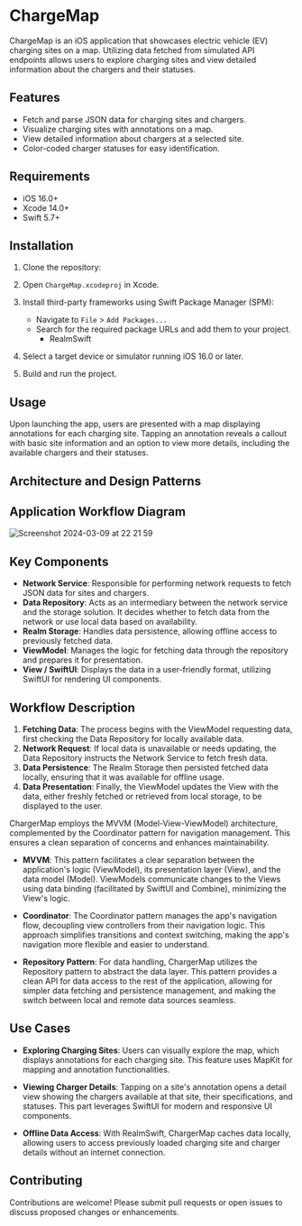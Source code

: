 # ChargeMap

ChargeMap is an iOS application that showcases electric vehicle (EV) charging sites on a map. Utilizing data fetched from simulated API endpoints allows users to explore charging sites and view detailed information about the chargers and their statuses.

## Features

- Fetch and parse JSON data for charging sites and chargers.
- Visualize charging sites with annotations on a map.
- View detailed information about chargers at a selected site.
- Color-coded charger statuses for easy identification.

## Requirements

- iOS 16.0+
- Xcode 14.0+
- Swift 5.7+

## Installation

1. Clone the repository:
   
2. Open `ChargeMap.xcodeproj` in Xcode.

3. Install third-party frameworks using Swift Package Manager (SPM):
   - Navigate to `File` > `Add Packages...`
   - Search for the required package URLs and add them to your project.
     - RealmSwift

4. Select a target device or simulator running iOS 16.0 or later.

5. Build and run the project.

## Usage

Upon launching the app, users are presented with a map displaying annotations for each charging site. Tapping an annotation reveals a callout with basic site information and an option to view more details, including the available chargers and their statuses.

## Architecture and Design Patterns

## Application Workflow Diagram

![Screenshot 2024-03-09 at 22 21 59](https://github.com/codexprojects/chargemap/assets/3816522/5ce33572-6140-462e-96d0-5b863e34777f)

## Key Components

- **Network Service**: Responsible for performing network requests to fetch JSON data for sites and chargers.
- **Data Repository**: Acts as an intermediary between the network service and the storage solution. It decides whether to fetch data from the network or use local data based on availability.
- **Realm Storage**: Handles data persistence, allowing offline access to previously fetched data.
- **ViewModel**: Manages the logic for fetching data through the repository and prepares it for presentation.
- **View / SwiftUI**: Displays the data in a user-friendly format, utilizing SwiftUI for rendering UI components.

## Workflow Description

1. **Fetching Data**: The process begins with the ViewModel requesting data, first checking the Data Repository for locally available data.
2. **Network Request**: If local data is unavailable or needs updating, the Data Repository instructs the Network Service to fetch fresh data.
3. **Data Persistence**: The Realm Storage then persisted fetched data locally, ensuring that it was available for offline usage.
4. **Data Presentation**: Finally, the ViewModel updates the View with the data, either freshly fetched or retrieved from local storage, to be displayed to the user.

ChargerMap employs the MVVM (Model-View-ViewModel) architecture, complemented by the Coordinator pattern for navigation management. This ensures a clean separation of concerns and enhances maintainability.

- **MVVM**: This pattern facilitates a clear separation between the application's logic (ViewModel), its presentation layer (View), and the data model (Model). ViewModels communicate changes to the Views using data binding (facilitated by SwiftUI and Combine), minimizing the View's logic.

- **Coordinator**: The Coordinator pattern manages the app's navigation flow, decoupling view controllers from their navigation logic. This approach simplifies transitions and context switching, making the app's navigation more flexible and easier to understand.

- **Repository Pattern**: For data handling, ChargerMap utilizes the Repository pattern to abstract the data layer. This pattern provides a clean API for data access to the rest of the application, allowing for simpler data fetching and persistence management, and making the switch between local and remote data sources seamless.

## Use Cases

- **Exploring Charging Sites**: Users can visually explore the map, which displays annotations for each charging site. This feature uses MapKit for mapping and annotation functionalities.

- **Viewing Charger Details**: Tapping on a site's annotation opens a detail view showing the chargers available at that site, their specifications, and statuses. This part leverages SwiftUI for modern and responsive UI components.

- **Offline Data Access**: With RealmSwift, ChargerMap caches data locally, allowing users to access previously loaded charging site and charger details without an internet connection.


## Contributing

Contributions are welcome! Please submit pull requests or open issues to discuss proposed changes or enhancements.


